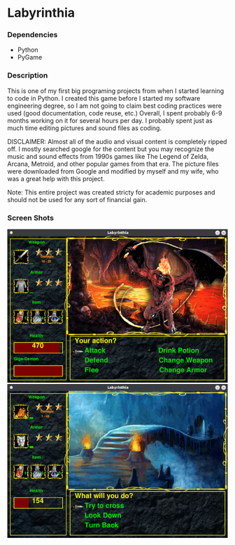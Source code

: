<h1>Labyrinthia</h1>
<h3>Dependencies</h3>
<ul><li>Python</li>
  <li>PyGame</li></ul>
<h3>Description</h3>
<p>
This is one of my first big programing projects from when I started learning to code in Python.
I created this game before I started my software engineering degree, so I am not going to claim
best coding practices were used (good documentation, code reuse, etc.) Overall, I spent probably 
6-9 months working on it for several hours per day. I probably spent just as much time editing 
pictures and sound files as coding.

DISCLAIMER: Almost all of the audio and visual content is completely ripped off. I mostly 
searched google for the content but you may recognize the music and sound effects from 
1990s games like The Legend of Zelda, Arcana, Metroid, and other popular games from that era. The 
picture files were downloaded from Google and modified by myself and my wife, who was a 
great help with this project.

Note: This entire project was created stricty for academic purposes and should not be 
used for any sort of financial gain.</p>
<h3>Screen Shots</h3>
<img src="pictures/screenshot1.png">
<img src="pictures/screenshot2.png">
